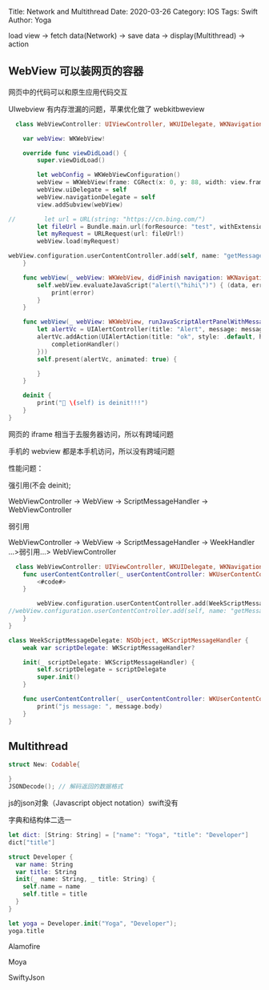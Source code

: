 Title: Network and Multithread
Date: 2020-03-26
Category: IOS
Tags: Swift
Author: Yoga

load view -> fetch data(Network) -> save data -> display(Multithread) -> action

## WebView 可以装网页的容器

网页中的代码可以和原生应用代码交互

UIwebview 有内存泄漏的问题，苹果优化做了 webkitbweview

```swift
  class WebViewController: UIViewController, WKUIDelegate, WKNavigationDelegate {

    var webView: WKWebView!

    override func viewDidLoad() {
        super.viewDidLoad()

        let webConfig = WKWebViewConfiguration()
        webView = WKWebView(frame: CGRect(x: 0, y: 88, width: view.frame.width, height: view.frame.height - 88), configuration: webConfig)
        webView.uiDelegate = self
        webView.navigationDelegate = self
        view.addSubview(webView)

//        let url = URL(string: "https://cn.bing.com/")
        let fileUrl = Bundle.main.url(forResource: "test", withExtension: "html")
        let myRequest = URLRequest(url: fileUrl!)
        webView.load(myRequest)

webView.configuration.userContentController.add(self, name: "getMessage")
    }

    func webView(_ webView: WKWebView, didFinish navigation: WKNavigation!) {
        self.webView.evaluateJavaScript("alert(\"hihi\")") { (data, error) in
            print(error)
        }
    }

    func webView(_ webView: WKWebView, runJavaScriptAlertPanelWithMessage message: String, initiatedByFrame frame: WKFrameInfo, completionHandler: @escaping () -> Void) {
        let alertVc = UIAlertController(title: "Alert", message: message, preferredStyle: .alert)
        alertVc.addAction(UIAlertAction(title: "ok", style: .default, handler: { (action) in
            completionHandler()
        }))
        self.present(alertVc, animated: true) {

        }
    }

    deinit {
        print("💢 \(self) is deinit!!!")
    }
}

```

网页的 iframe 相当于去服务器访问，所以有跨域问题

手机的 webview 都是本手机访问，所以没有跨域问题

性能问题：

强引用(不会 deinit);

WebViewController -> WebView -> ScriptMessageHandler -> WebViewController

弱引用

WebViewController -> WebView -> ScriptMessageHandler -> WeekHandler ...>弱引用...> WebViewController

```swift
  class WebViewController: UIViewController, WKUIDelegate, WKNavigationDelegate, WKScriptMessageHandler {
    func userContentController(_ userContentController: WKUserContentController, didReceive message: WKScriptMessage) {
        <#code#>
    }

        webView.configuration.userContentController.add(WeekScriptMessageDelegate(self), name: "getMessage")
//webView.configuration.userContentController.add(self, name: "getMessage")
    }
}

class WeekScriptMessageDelegate: NSObject, WKScriptMessageHandler {
    weak var scriptDelegate: WKScriptMessageHandler?

    init(_ scriptDelegate: WKScriptMessageHandler) {
        self.scriptDelegate = scriptDelegate
        super.init()
    }

    func userContentController(_ userContentController: WKUserContentController, didReceive message: WKScriptMessage) {
        print("js message: ", message.body)
    }
}

```

## Multithread
```swift
struct New: Codable{

}
JSONDecode(); // 解码返回的数据格式
```

js的json对象（Javascript object notation）swift没有

字典和结构体二选一
```swift
let dict: [String: String] = ["name": "Yoga", "title": "Developer"]
dict["title"]

struct Developer {
  var name: String
  var title: String
  init(_ name: String, _ title: String) {
    self.name = name
    self.title = title
  }
}

let yoga = Developer.init("Yoga", "Developer");
yoga.title
```

Alamofire

Moya

SwiftyJson